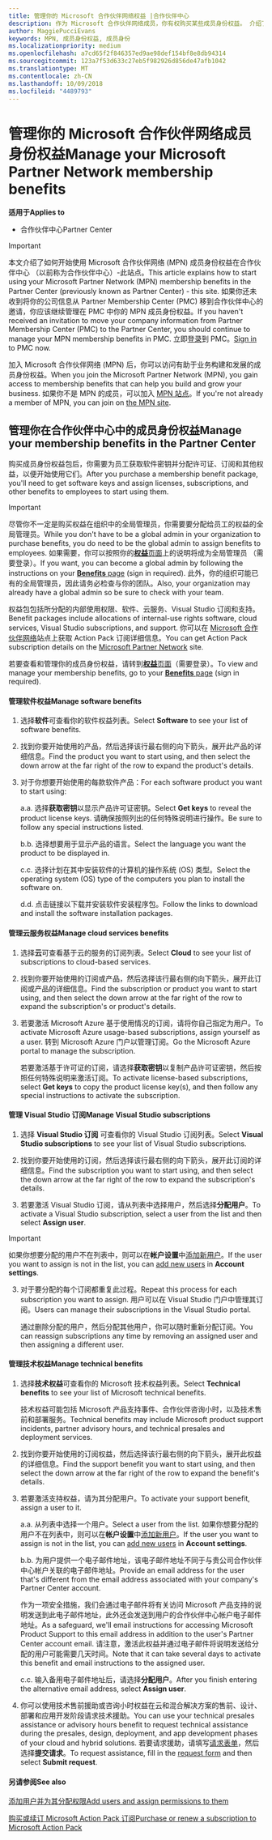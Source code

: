```yaml
---
title: 管理你的 Microsoft 合作伙伴网络权益 |合作伙伴中心
description: 作为 Microsoft 合作伙伴网络成员，你有权购买某些成员身份权益。 介绍了如何激活和管理你在合作伙伴中心中的成员身份权益。
author: MaggiePucciEvans
keywords: MPN, 成员身份权益, 成员身份
ms.localizationpriority: medium
ms.openlocfilehash: a7cd65f2f846357ed9ae98def154bf8e8db94314
ms.sourcegitcommit: 123a7f53d633c27eb5f982926d856de47afb1042
ms.translationtype: MT
ms.contentlocale: zh-CN
ms.lasthandoff: 10/09/2018
ms.locfileid: "4489793"
---
```

# <a name="manage-your-microsoft-partner-network-membership-benefits"></a><span data-ttu-id="c82e0-105">管理你的 Microsoft 合作伙伴网络成员身份权益</span><span class="sxs-lookup"><span data-stu-id="c82e0-105">Manage your Microsoft Partner Network membership benefits</span></span>

**<span data-ttu-id="c82e0-106">适用于</span><span class="sxs-lookup"><span data-stu-id="c82e0-106">Applies to</span></span>**

-  <span data-ttu-id="c82e0-107">合作伙伴中心</span><span class="sxs-lookup"><span data-stu-id="c82e0-107">Partner Center</span></span>

>[!IMPORTANT]
><span data-ttu-id="c82e0-108">本文介绍了如何开始使用 Microsoft 合作伙伴网络 (MPN) 成员身份权益在合作伙伴中心 （以前称为合作伙伴中心）-此站点。</span><span class="sxs-lookup"><span data-stu-id="c82e0-108">This article explains how to start using your Microsoft Partner Network (MPN) membership benefits in the Partner Center (previously known as Partner Center) - this site.</span></span> <span data-ttu-id="c82e0-109">如果你还未收到将你的公司信息从 Partner Membership Center (PMC) 移到合作伙伴中心的邀请，你应该继续管理在 PMC 中你的 MPN 成员身份权益。</span><span class="sxs-lookup"><span data-stu-id="c82e0-109">If you haven't received an invitation to move your company information from Partner Membership Center (PMC) to the Partner Center, you should continue to manage your MPN membership benefits in PMC.</span></span> <span data-ttu-id="c82e0-110">立即[登录](https://partner.microsoft.com/_login?authType=OpenIdConnect)到 PMC。</span><span class="sxs-lookup"><span data-stu-id="c82e0-110">[Sign in](https://partner.microsoft.com/_login?authType=OpenIdConnect) to PMC now.</span></span>   

<span data-ttu-id="c82e0-111">加入 Microsoft 合作伙伴网络 (MPN) 后，你可以访问有助于业务构建和发展的成员身份权益。</span><span class="sxs-lookup"><span data-stu-id="c82e0-111">When you join the Microsoft Partner Network (MPN), you gain access to membership benefits that can help you build and grow your business.</span></span> <span data-ttu-id="c82e0-112">如果你不是 MPN 的成员，可以加入 [MPN 站点](https://partner.microsoft.com/membership)。</span><span class="sxs-lookup"><span data-stu-id="c82e0-112">If you're not already a member of MPN, you can join on [the MPN site](https://partner.microsoft.com/membership).</span></span>


## <a name="manage-your-membership-benefits-in-the-partner-center"></a><span data-ttu-id="c82e0-113">管理你在合作伙伴中心中的成员身份权益</span><span class="sxs-lookup"><span data-stu-id="c82e0-113">Manage your membership benefits in the Partner Center</span></span>

<span data-ttu-id="c82e0-114">购买成员身份权益包后，你需要为员工获取软件密钥并分配许可证、订阅和其他权益，以便开始使用它们。</span><span class="sxs-lookup"><span data-stu-id="c82e0-114">After you purchase a membership benefit package, you'll need to get software keys and assign licenses, subscriptions, and other benefits to employees to start using them.</span></span> 

>[!IMPORTANT]
><span data-ttu-id="c82e0-115">尽管你不一定是购买权益在组织中的全局管理员，你需要要分配给员工的权益的全局管理员。</span><span class="sxs-lookup"><span data-stu-id="c82e0-115">While you don't have to be a global admin in your organization to purchase benefits, you do need to be the global admin to assign benefits to employees.</span></span>  <span data-ttu-id="c82e0-116">如果需要，你可以按照你的[**权益**页面](https://partnercenter.microsoft.com/pcv/partnership/benefits)上的说明将成为全局管理员 （需要登录）。</span><span class="sxs-lookup"><span data-stu-id="c82e0-116">If you want, you can become a global admin by following the instructions on your [**Benefits** page](https://partnercenter.microsoft.com/pcv/partnership/benefits) (sign in required).</span></span> <span data-ttu-id="c82e0-117">此外，你的组织可能已有的全局管理员，因此请务必检查与你的团队。</span><span class="sxs-lookup"><span data-stu-id="c82e0-117">Also, your organization may already have a global admin so be sure to check with your team.</span></span>

<span data-ttu-id="c82e0-118">权益包包括所分配的内部使用权限、软件、云服务、Visual Studio 订阅和支持。</span><span class="sxs-lookup"><span data-stu-id="c82e0-118">Benefit packages include allocations of internal-use rights software, cloud services, Visual Studio subscriptions, and support.</span></span> <span data-ttu-id="c82e0-119">你可以在 [Microsoft 合作伙伴网络](https://partner.microsoft.com/membership/internal-use-software)站点上获取 Action Pack 订阅详细信息。</span><span class="sxs-lookup"><span data-stu-id="c82e0-119">You can get Action Pack subscription details on the [Microsoft Partner Network](https://partner.microsoft.com/membership/internal-use-software) site.</span></span>  

<span data-ttu-id="c82e0-120">若要查看和管理你的成员身份权益，请转到[**权益**页面](https://partnercenter.microsoft.com/pcv/partnership/benefits)（需要登录）。</span><span class="sxs-lookup"><span data-stu-id="c82e0-120">To view and manage your membership benefits, go to your [**Benefits** page](https://partnercenter.microsoft.com/pcv/partnership/benefits) (sign in required).</span></span>

#### <a name="manage-software-benefits"></a><span data-ttu-id="c82e0-121">管理软件权益</span><span class="sxs-lookup"><span data-stu-id="c82e0-121">Manage software benefits</span></span>

1.  <span data-ttu-id="c82e0-122">选择**软件**可查看你的软件权益列表。</span><span class="sxs-lookup"><span data-stu-id="c82e0-122">Select **Software** to see your list of software benefits.</span></span> 

2.  <span data-ttu-id="c82e0-123">找到你要开始使用的产品，然后选择该行最右侧的向下箭头，展开此产品的详细信息。</span><span class="sxs-lookup"><span data-stu-id="c82e0-123">Find the product you want to start using, and then select the down arrow at the far right of the row to expand the product's details.</span></span> 

3. <span data-ttu-id="c82e0-124">对于你想要开始使用的每款软件产品：</span><span class="sxs-lookup"><span data-stu-id="c82e0-124">For each software product you want to start using:</span></span>

    <span data-ttu-id="c82e0-125">a.</span><span class="sxs-lookup"><span data-stu-id="c82e0-125">a.</span></span> <span data-ttu-id="c82e0-126">选择**获取密钥**以显示产品许可证密钥。</span><span class="sxs-lookup"><span data-stu-id="c82e0-126">Select **Get keys** to reveal the product license keys.</span></span> <span data-ttu-id="c82e0-127">请确保按照列出的任何特殊说明进行操作。</span><span class="sxs-lookup"><span data-stu-id="c82e0-127">Be sure to follow any special instructions listed.</span></span>

    <span data-ttu-id="c82e0-128">b.</span><span class="sxs-lookup"><span data-stu-id="c82e0-128">b.</span></span> <span data-ttu-id="c82e0-129">选择想要用于显示产品的语言。</span><span class="sxs-lookup"><span data-stu-id="c82e0-129">Select the language you want the product to be displayed in.</span></span>

    <span data-ttu-id="c82e0-130">c.</span><span class="sxs-lookup"><span data-stu-id="c82e0-130">c.</span></span> <span data-ttu-id="c82e0-131">选择计划在其中安装软件的计算机的操作系统 (OS) 类型。</span><span class="sxs-lookup"><span data-stu-id="c82e0-131">Select the operating system (OS) type of the computers you plan to install the software on.</span></span>

    <span data-ttu-id="c82e0-132">d.</span><span class="sxs-lookup"><span data-stu-id="c82e0-132">d.</span></span> <span data-ttu-id="c82e0-133">点击链接以下载并安装软件安装程序包。</span><span class="sxs-lookup"><span data-stu-id="c82e0-133">Follow the links to download and install the software installation packages.</span></span>


#### <a name="manage-cloud-services-benefits"></a><span data-ttu-id="c82e0-134">管理云服务权益</span><span class="sxs-lookup"><span data-stu-id="c82e0-134">Manage cloud services benefits</span></span>

1. <span data-ttu-id="c82e0-135">选择**云**可查看基于云的服务的订阅列表。</span><span class="sxs-lookup"><span data-stu-id="c82e0-135">Select **Cloud** to see your list of subscriptions to cloud-based services.</span></span>

2. <span data-ttu-id="c82e0-136">找到你要开始使用的订阅或产品，然后选择该行最右侧的向下箭头，展开此订阅或产品的详细信息。</span><span class="sxs-lookup"><span data-stu-id="c82e0-136">Find the subscription or product you want to start using, and then select the down arrow at the far right of the row to expand the subscription's or product's details.</span></span> 

3. <span data-ttu-id="c82e0-137">若要激活 Microsoft Azure 基于使用情况的订阅，请将你自己指定为用户。</span><span class="sxs-lookup"><span data-stu-id="c82e0-137">To activate Microsoft Azure usage-based subscriptions, assign yourself as a user.</span></span> <span data-ttu-id="c82e0-138">转到 Microsoft Azure 门户以管理订阅。</span><span class="sxs-lookup"><span data-stu-id="c82e0-138">Go the Microsoft Azure portal to manage the subscription.</span></span>

    <span data-ttu-id="c82e0-139">若要激活基于许可证的订阅，请选择**获取密钥**以复制产品许可证密钥，然后按照任何特殊说明来激活订阅。</span><span class="sxs-lookup"><span data-stu-id="c82e0-139">To activate license-based subscriptions, select **Get keys** to copy the product license key(s), and then follow any special instructions to activate the subscription.</span></span>  


#### <a name="manage-visual-studio-subscriptions"></a><span data-ttu-id="c82e0-140">管理 Visual Studio 订阅</span><span class="sxs-lookup"><span data-stu-id="c82e0-140">Manage Visual Studio subscriptions</span></span>

1. <span data-ttu-id="c82e0-141">选择 **Visual Studio 订阅** 可查看你的 Visual Studio 订阅列表。</span><span class="sxs-lookup"><span data-stu-id="c82e0-141">Select **Visual Studio subscriptions** to see your list of Visual Studio subscriptions.</span></span> 

2. <span data-ttu-id="c82e0-142">找到你要开始使用的订阅，然后选择该行最右侧的向下箭头，展开此订阅的详细信息。</span><span class="sxs-lookup"><span data-stu-id="c82e0-142">Find the subscription you want to start using, and then select the down arrow at the far right of the row to expand the subscription's details.</span></span> 

3. <span data-ttu-id="c82e0-143">若要激活 Visual Studio 订阅，请从列表中选择用户，然后选择**分配用户**。</span><span class="sxs-lookup"><span data-stu-id="c82e0-143">To activate a Visual Studio subscription, select a user from the list and then select **Assign user**.</span></span> 

> [!IMPORTANT]  
> <span data-ttu-id="c82e0-144">如果你想要分配的用户不在列表中，则可以在**帐户设置**中[添加新用户](create-user-accounts-and-set-permissions.md)。</span><span class="sxs-lookup"><span data-stu-id="c82e0-144">If the user you want to assign is not in the list, you can [add new users](create-user-accounts-and-set-permissions.md) in **Account settings**.</span></span>

3. <span data-ttu-id="c82e0-145">对于要分配的每个订阅都重复此过程。</span><span class="sxs-lookup"><span data-stu-id="c82e0-145">Repeat this process for each subscription you want to assign.</span></span> <span data-ttu-id="c82e0-146">用户可以在 Visual Studio 门户中管理其订阅。</span><span class="sxs-lookup"><span data-stu-id="c82e0-146">Users can manage their subscriptions in the Visual Studio portal.</span></span> 

    <span data-ttu-id="c82e0-147">通过删除分配的用户，然后分配其他用户，你可以随时重新分配订阅。</span><span class="sxs-lookup"><span data-stu-id="c82e0-147">You can reassign subscriptions any time by removing an assigned user and then assigning a different user.</span></span> 

#### <a name="manage-technical-benefits"></a><span data-ttu-id="c82e0-148">管理技术权益</span><span class="sxs-lookup"><span data-stu-id="c82e0-148">Manage technical benefits</span></span>

1. <span data-ttu-id="c82e0-149">选择**技术权益**可查看你的 Microsoft 技术权益列表。</span><span class="sxs-lookup"><span data-stu-id="c82e0-149">Select **Technical benefits** to see your list of Microsoft technical benefits.</span></span>

    <span data-ttu-id="c82e0-150">技术权益可能包括 Microsoft 产品支持事件、合作伙伴咨询小时，以及技术售前和部署服务。</span><span class="sxs-lookup"><span data-stu-id="c82e0-150">Technical benefits may include Microsoft product support incidents, partner advisory hours, and technical presales and deployment services.</span></span>   

2. <span data-ttu-id="c82e0-151">找到你要开始使用的订阅权益，然后选择该行最右侧的向下箭头，展开此权益的详细信息。</span><span class="sxs-lookup"><span data-stu-id="c82e0-151">Find the support benefit you want to start using, and then select the down arrow at the far right of the row to expand the benefit's details.</span></span> 

3. <span data-ttu-id="c82e0-152">若要激活支持权益，请为其分配用户。</span><span class="sxs-lookup"><span data-stu-id="c82e0-152">To activate your support benefit, assign a user to it.</span></span> 
   
    <span data-ttu-id="c82e0-153">a.</span><span class="sxs-lookup"><span data-stu-id="c82e0-153">a.</span></span>  <span data-ttu-id="c82e0-154">从列表中选择一个用户。</span><span class="sxs-lookup"><span data-stu-id="c82e0-154">Select a user from the list.</span></span> <span data-ttu-id="c82e0-155">如果你想要分配的用户不在列表中，则可以在**帐户设置**中[添加新用户](create-user-accounts-and-set-permissions.md)。</span><span class="sxs-lookup"><span data-stu-id="c82e0-155">If the user you want to assign is not in the list, you can [add new users](create-user-accounts-and-set-permissions.md) in **Account settings**.</span></span>

    <span data-ttu-id="c82e0-156">b.</span><span class="sxs-lookup"><span data-stu-id="c82e0-156">b.</span></span>  <span data-ttu-id="c82e0-157">为用户提供一个电子邮件地址，该电子邮件地址不同于与贵公司合作伙伴中心帐户关联的电子邮件地址。</span><span class="sxs-lookup"><span data-stu-id="c82e0-157">Provide an email address for the user that's different from the email address associated with your company's Partner Center account.</span></span> 
    
    <span data-ttu-id="c82e0-158">作为一项安全措施，我们会通过电子邮件将有关访问 Microsoft 产品支持的说明发送到此电子邮件地址，此外还会发送到用户的合作伙伴中心帐户电子邮件地址。</span><span class="sxs-lookup"><span data-stu-id="c82e0-158">As a safeguard, we'll email instructions for accessing Microsoft Product Support to this email address in addition to the user's Partner Center account email.</span></span> <span data-ttu-id="c82e0-159">请注意，激活此权益并通过电子邮件将说明发送给分配的用户可能需要几天时间。</span><span class="sxs-lookup"><span data-stu-id="c82e0-159">Note that it can take several days to activate this benefit and email instructions to the assigned user.</span></span>    
    
    <span data-ttu-id="c82e0-160">c.</span><span class="sxs-lookup"><span data-stu-id="c82e0-160">c.</span></span>  <span data-ttu-id="c82e0-161">输入备用电子邮件地址后，请选择**分配用户**。</span><span class="sxs-lookup"><span data-stu-id="c82e0-161">After you finish entering the alternative email address, select **Assign user**.</span></span> 

4. <span data-ttu-id="c82e0-162">你可以使用技术售前援助或咨询小时权益在云和混合解决方案的售前、设计、部署和应用开发阶段请求技术援助。</span><span class="sxs-lookup"><span data-stu-id="c82e0-162">You can use your technical presales assistance or advisory hours benefit to request technical assistance during the presales, design, deployment, and app development phases of your cloud and hybrid solutions.</span></span> <span data-ttu-id="c82e0-163">若要请求援助，请填写[请求表单](https://partnercenter.microsoft.com/pcv/partnership/benefits/createadvisoryhoursservicerequest
)，然后选择**提交请求**。</span><span class="sxs-lookup"><span data-stu-id="c82e0-163">To request assistance, fill in the [request form](https://partnercenter.microsoft.com/pcv/partnership/benefits/createadvisoryhoursservicerequest
) and then select **Submit request**.</span></span>


#### <a name="see-also"></a><span data-ttu-id="c82e0-164">另请参阅</span><span class="sxs-lookup"><span data-stu-id="c82e0-164">See also</span></span>

[<span data-ttu-id="c82e0-165">添加用户并为其分配权限</span><span class="sxs-lookup"><span data-stu-id="c82e0-165">Add users and assign permissions to them</span></span>](create-user-accounts-and-set-permissions.md)

[<span data-ttu-id="c82e0-166">购买或续订 Microsoft Action Pack 订阅</span><span class="sxs-lookup"><span data-stu-id="c82e0-166">Purchase or renew a subscription to Microsoft Action Pack</span></span>](mpn-get-action-pack.md)


